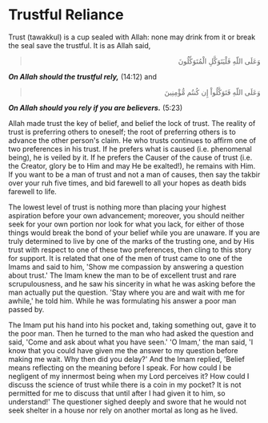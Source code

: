 Trustful Reliance
=================

Trust (tawakkul) is a cup sealed with Allah: none may drink from it or
break the seal save the trustful. It is as Allah said,


<blockquote dir="rtl">
  <p>
وَعَلَى اللّهِ فَلْيَتَوَكَّلِ الْمُتَوَكِّلُونَ
  </p>
</blockquote>

***On Allah should the trustful rely,*** (14:12) and



<blockquote dir="rtl">
  <p>
وَعَلَى اللّهِ فَتَوَكَّلُواْ إِن كُنتُم مُّؤْمِنِينَ
  </p>
</blockquote>

***On Allah should you rely if you are believers.*** (5:23)


Allah made trust the key of belief, and belief the lock of trust. The
reality of trust is preferring others to oneself; the root of preferring
others is to advance the other person's claim. He who trusts continues
to affirm one of two preferences in his trust. If he prefers what is
caused (i.e. phenomenal being), he is veiled by it. If he prefers the
Causer of the cause of trust (i.e. the Creator, glory be to Him and may
He be exalted!), he remains with Him. If you want to be a man of trust
and not a man of causes, then say the takbir over your ruh five times,
and bid farewell to all your hopes as death bids farewell to life.

The lowest level of trust is nothing more than placing your highest
aspiration before your own advancement; moreover, you should neither
seek for your own portion nor look for what you lack, for either of
those things would break the bond of your belief while you are unaware.
If you are truly determined to live by one of the marks of the trusting
one, and by His trust with respect to one of these two preferences, then
cling to this story for support. It is related that one of the men of
trust came to one of the Imams and said to him, 'Show me compassion by
answering a question about trust.' The Imam knew the man to be of
excellent trust and rare scrupulousness, and he saw his sincerity in
what he was asking before the man actually put the question. 'Stay where
you are and wait with me for awhile,' he told him. While he was
formulating his answer a poor man passed by.

The Imam put his hand into his pocket and, taking something out, gave it
to the poor man. Then he turned to the man who had asked the question
and said, 'Come and ask about what you have seen.' 'O Imam,' the man
said, 'I know that you could have given me the answer to my question
before making me wait. Why then did you delay?' And the Imam replied,
'Belief means reflecting on the meaning before I speak. For how could I
be negligent of my innermost being when my Lord perceives it? How could
I discuss the science of trust while there is a coin in my pocket? It is
not permitted for me to discuss that until after I had given it to him,
so understand!' The questioner sighed deeply and swore that he would not
seek shelter in a house nor rely on another mortal as long as he lived.


